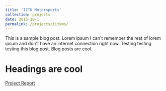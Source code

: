 ```yaml
---
title: 'IITK Motorsports'
collection: projects
date: 2015-10-1
permalink: /projects/iitkms/
---
```


This is a sample blog post. Lorem ipsum I can't remember the rest of lorem ipsum and don't have an internet connection right now. Testing testing testing this blog post. Blog posts are cool.

Headings are cool
======

[Project Report](http://exampleurl.com)
